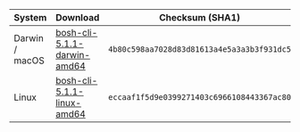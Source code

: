| System         | Download                                                                                                         | Checksum (SHA1)                            |
| -------------- | ---------------------------------------------------------------------------------------------------------------- | ------------------------------------------ |
| Darwin / macOS | [bosh-cli-5.1.1-darwin-amd64](https://s3.amazonaws.com/bosh-cli-artifacts/bosh-cli-5.1.1-darwin-amd64)           | `4b80c598aa7028d83d81613a4e5a3a3b3f931dc5` |
| Linux          | [bosh-cli-5.1.1-linux-amd64](https://s3.amazonaws.com/bosh-cli-artifacts/bosh-cli-5.1.1-linux-amd64)             | `eccaaf1f5d9e0399271403c6966108443367ac80` |
